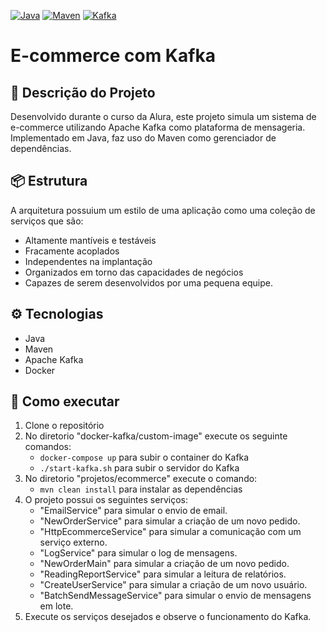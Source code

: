 [![Java](https://img.shields.io/badge/Java-ED8B00?style=for-the-badge&logo=java&logoColor=white)](https://www.oracle.com/java/technologies/javase-jdk11-downloads.html)
[![Maven](https://img.shields.io/badge/Maven-C71A36?style=for-the-badge&logo=apache-maven&logoColor=white)](https://maven.apache.org/)
[![Kafka](https://img.shields.io/badge/Kafka-231F20?style=for-the-badge&logo=apache-kafka&logoColor=white)](https://kafka.apache.org/)

# E-commerce com Kafka
## 📄 Descrição do Projeto
Desenvolvido durante o curso da Alura, este projeto simula um sistema de e-commerce utilizando Apache Kafka como plataforma de mensageria. Implementado em Java, faz uso do Maven como gerenciador de dependências.

## 📦 Estrutura
A arquitetura possuium um estilo de uma aplicação como uma coleção de serviços que são:  
* Altamente mantíveis e testáveis
* Fracamente acoplados
* Independentes na implantação
* Organizados em torno das capacidades de negócios
* Capazes de serem desenvolvidos por uma pequena equipe.

## ⚙️ Tecnologias
- Java
- Maven
- Apache Kafka
- Docker

## 🚀 Como executar
1. Clone o repositório
2. No diretorio "docker-kafka/custom-image" execute os seguinte comandos:
    - `docker-compose up` para subir o container do Kafka
    - `./start-kafka.sh` para subir o servidor do Kafka
3. No diretorio "projetos/ecommerce" execute o comando:
    - `mvn clean install` para instalar as dependências
4. O projeto possui os seguintes serviços:
    - "EmailService" para simular o envio de email.
    - "NewOrderService" para simular a criação de um novo pedido.
    - "HttpEcommerceService" para simular a comunicação com um serviço externo.
    - "LogService" para simular o log de mensagens.
    - "NewOrderMain" para simular a criação de um novo pedido.
    - "ReadingReportService" para simular a leitura de relatórios.
    - "CreateUserService" para simular a criação de um novo usuário.
    - "BatchSendMessageService" para simular o envio de mensagens em lote.
5. Execute os serviços desejados e observe o funcionamento do Kafka.


